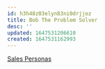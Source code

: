 ```yaml
---
id: h3h48z03elyn83ni0drjjoz
title: Bob The Problem Solver
desc: ''
updated: 1647531206610
created: 1647531162993
---
```


[Sales Personas](https://swcompany.sharepoint.com/:b:/r/sites/GlobalSalesService/Shared%20Documents/UX%20(User%20Experience)/071620-Salesforce-Personas-Sales.pdf?csf=1&web=1&e=mwK40X)
